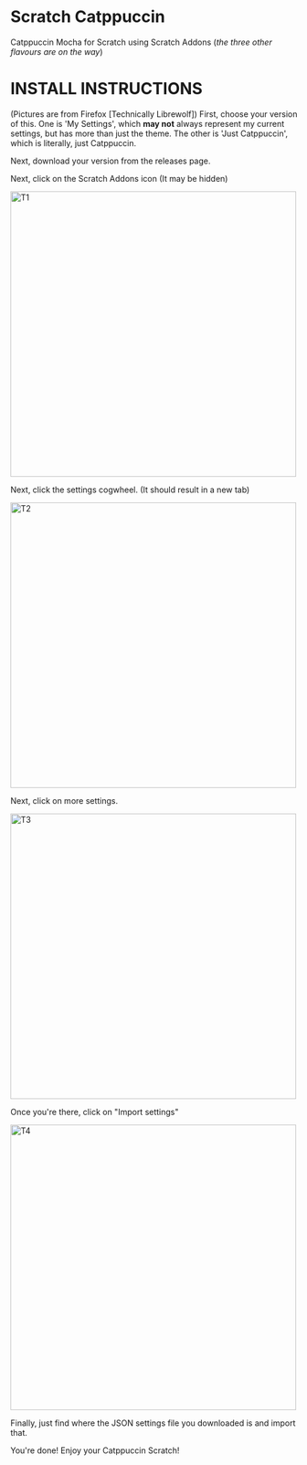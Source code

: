 # Scratch Catppuccin
Catppuccin Mocha for Scratch using Scratch Addons
(*the three other flavours are on the way*)


# INSTALL INSTRUCTIONS
(Pictures are from Firefox [Technically Librewolf])
First, choose your version of this. One is 'My Settings', which **may not** always represent my current settings, but has more than just the theme. The other is 'Just Catppuccin', which is literally, just Catppuccin.



Next, download your version from the releases page.



Next, click on the Scratch Addons icon (It may be hidden)



<img width="500" alt="T1" src="https://github.com/your-mom-spec-ops/Scratchppuccin/assets/117489566/609dc537-c1f0-47a4-adbb-c8237d07b3d7">



Next, click the settings cogwheel. (It should result in a new tab)



<img width="500" alt="T2" src="https://github.com/your-mom-spec-ops/Scratchppuccin/assets/117489566/45437e65-5bcb-4f80-8db4-7ecf31aebf10">



Next, click on more settings.



<img width="500" alt="T3" src="https://github.com/your-mom-spec-ops/Scratchppuccin/assets/117489566/aeeeeced-56ae-4ab6-a641-a60f122c4acd">



Once you're there, click on "Import settings"



<img width="500" alt="T4" src="https://github.com/your-mom-spec-ops/Scratchppuccin/assets/117489566/45bd0f47-7258-41ce-8b18-7f3f0fccf7f0">


Finally, just find where the JSON settings file you downloaded is and import that.


You're done! Enjoy your Catppuccin Scratch!
